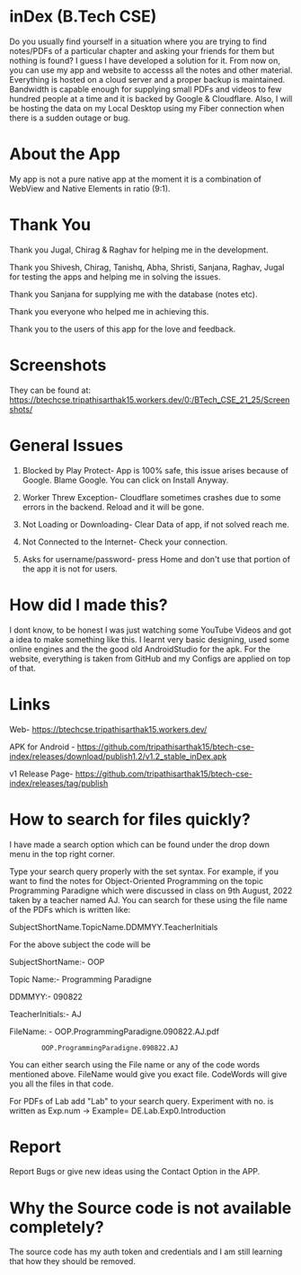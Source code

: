 # inDex (B.Tech CSE)
Do you usually find yourself in a situation where you are trying to find notes/PDFs of a particular chapter and asking your friends for them but nothing is found? I guess I have developed a solution for it. From now on, you can use my app and website to accesss all the notes and other material. Everything is hosted on a cloud server and a proper backup is maintained. Bandwidth is capable enough for supplying small PDFs and videos to few hundred people at a time and it is backed by Google & Cloudflare. Also, I will be hosting the data on my Local Desktop using my Fiber connection when there is a sudden outage or bug.

# About the App
My app is not a pure native app at the moment it is a combination of WebView and Native Elements in ratio (9:1).

# Thank You
Thank you Jugal, Chirag & Raghav for helping me in the development.

Thank you Shivesh, Chirag, Tanishq, Abha, Shristi, Sanjana, Raghav, Jugal for testing the apps and helping me in solving the issues.

Thank you Sanjana for supplying me with the database (notes etc).

Thank you everyone who helped me in achieving this. 

Thank you to the users of this app for the love and feedback.

# Screenshots

They can be found at: https://btechcse.tripathisarthak15.workers.dev/0:/BTech_CSE_21_25/Screenshots/

# General Issues

1. Blocked by Play Protect- App is 100% safe, this issue arises because of Google. Blame Google. You can click on Install Anyway.

2. Worker Threw Exception- Cloudflare sometimes crashes due to some errors in the backend. Reload and it will be gone. 

3. Not Loading or Downloading- Clear Data of app, if not solved reach me.

4. Not Connected to the Internet- Check your connection.

5. Asks for username/password- press Home and don't use that portion of the app it is not for users.

 
# How did I made this?
I dont know, to be honest I was just watching some YouTube Videos and got a idea to make something like this. I learnt very basic designing, used some online engines and the the good old AndroidStudio for the apk. For the website, everything is taken from GitHub and my Configs are applied on top of that. 

# Links

Web- https://btechcse.tripathisarthak15.workers.dev/


APK for Android - https://github.com/tripathisarthak15/btech-cse-index/releases/download/publish1.2/v1.2_stable_inDex.apk


v1 Release Page- https://github.com/tripathisarthak15/btech-cse-index/releases/tag/publish


# How to search for files quickly?
I have made a search option which can be found under the drop down menu in the top right corner.

Type your search query properly with the set syntax. For example, if you want to find the notes for Object-Oriented Programming on the topic Programming Paradigne which were discussed in class on 9th August, 2022 taken by a teacher named AJ. You can search for these using the file name of the PDFs which is written like:


 SubjectShortName.TopicName.DDMMYY.TeacherInitials
 
 For the above subject the code will be
 
 SubjectShortName:- OOP
 
 Topic Name:- Programming Paradigne
 
 DDMMYY:- 090822
 
 TeacherInitials:- AJ
 

FileName: - OOP.ProgrammingParadigne.090822.AJ.pdf
 
            OOP.ProgrammingParadigne.090822.AJ
 
            
You can either search using the File name or any of the code words mentioned above. FileName would give you exact file. CodeWords will give you all the files in that code.


For PDFs of Lab add "Lab" to your search query. Experiment with no. is written as Exp.num -> Example= DE.Lab.Exp0.Introduction


# Report
Report Bugs or give new ideas using the Contact Option in the APP.


# Why the Source code is not available completely?

The source code has my auth token and credentials and I am still learning that how they should be removed. 
